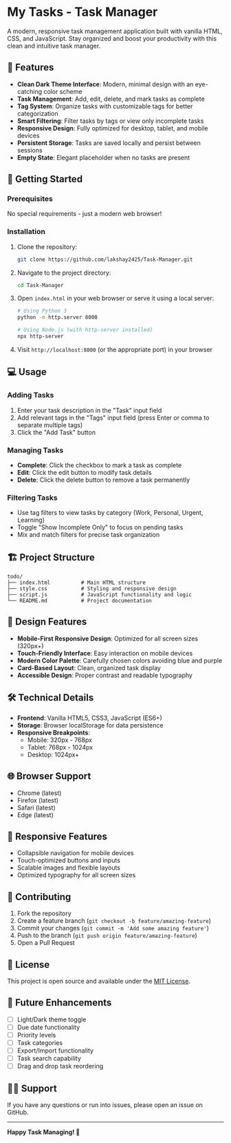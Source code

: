 # My Tasks - Task Manager

A modern, responsive task management application built with vanilla HTML, CSS, and JavaScript. Stay organized and boost your productivity with this clean and intuitive task manager.

## 🌟 Features

- **Clean Dark Theme Interface**: Modern, minimal design with an eye-catching color scheme
- **Task Management**: Add, edit, delete, and mark tasks as complete
- **Tag System**: Organize tasks with customizable tags for better categorization
- **Smart Filtering**: Filter tasks by tags or view only incomplete tasks
- **Responsive Design**: Fully optimized for desktop, tablet, and mobile devices
- **Persistent Storage**: Tasks are saved locally and persist between sessions
- **Empty State**: Elegant placeholder when no tasks are present

## 🚀 Getting Started

### Prerequisites

No special requirements - just a modern web browser!

### Installation

1. Clone the repository:
   ```bash
   git clone https://github.com/lakshay2425/Task-Manager.git
   ```

2. Navigate to the project directory:
   ```bash
   cd Task-Manager
   ```

3. Open `index.html` in your web browser or serve it using a local server:
   ```bash
   # Using Python 3
   python -m http.server 8000
   
   # Using Node.js (with http-server installed)
   npx http-server
   ```

4. Visit `http://localhost:8000` (or the appropriate port) in your browser

## 💻 Usage

### Adding Tasks
1. Enter your task description in the "Task" input field
2. Add relevant tags in the "Tags" input field (press Enter or comma to separate multiple tags)
3. Click the "Add Task" button

### Managing Tasks
- **Complete**: Click the checkbox to mark a task as complete
- **Edit**: Click the edit button to modify task details
- **Delete**: Click the delete button to remove a task permanently

### Filtering Tasks
- Use tag filters to view tasks by category (Work, Personal, Urgent, Learning)
- Toggle "Show Incomplete Only" to focus on pending tasks
- Mix and match filters for precise task organization

## 🏗️ Project Structure

```
todo/
├── index.html          # Main HTML structure
├── style.css           # Styling and responsive design
├── script.js           # JavaScript functionality and logic
└── README.md           # Project documentation
```

## 🎨 Design Features

- **Mobile-First Responsive Design**: Optimized for all screen sizes (320px+)
- **Touch-Friendly Interface**: Easy interaction on mobile devices
- **Modern Color Palette**: Carefully chosen colors avoiding blue and purple
- **Card-Based Layout**: Clean, organized task display
- **Accessible Design**: Proper contrast and readable typography

## 🛠️ Technical Details

- **Frontend**: Vanilla HTML5, CSS3, JavaScript (ES6+)
- **Storage**: Browser localStorage for data persistence
- **Responsive Breakpoints**:
  - Mobile: 320px - 768px
  - Tablet: 768px - 1024px
  - Desktop: 1024px+

## 🌐 Browser Support

- Chrome (latest)
- Firefox (latest)
- Safari (latest)
- Edge (latest)

## 📱 Responsive Features

- Collapsible navigation for mobile devices
- Touch-optimized buttons and inputs
- Scalable images and flexible layouts
- Optimized typography for all screen sizes

## 🤝 Contributing

1. Fork the repository
2. Create a feature branch (`git checkout -b feature/amazing-feature`)
3. Commit your changes (`git commit -m 'Add some amazing feature'`)
4. Push to the branch (`git push origin feature/amazing-feature`)
5. Open a Pull Request

## 📝 License

This project is open source and available under the [MIT License](LICENSE).

## 🔮 Future Enhancements

- [ ] Light/Dark theme toggle
- [ ] Due date functionality
- [ ] Priority levels
- [ ] Task categories
- [ ] Export/Import functionality
- [ ] Task search capability
- [ ] Drag and drop task reordering

## 🙋‍♂️ Support

If you have any questions or run into issues, please open an issue on GitHub.

---

**Happy Task Managing! 🎯**